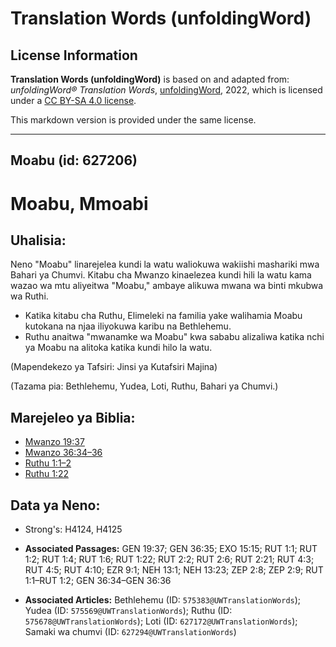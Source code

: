 # Translation Words (unfoldingWord)

## License Information

**Translation Words (unfoldingWord)** is based on and adapted from: _unfoldingWord® Translation Words_, [unfoldingWord](https://unfoldingword.org/utw), 2022, which is licensed under a [CC BY-SA 4.0 license](https://creativecommons.org/licenses/by-sa/4.0/legalcode.en).

This markdown version is provided under the same license.



--------------------------------

## Moabu (id: 627206)

Moabu, Mmoabi
=============

Uhalisia:
---------

Neno "Moabu" linarejelea kundi la watu waliokuwa wakiishi mashariki mwa Bahari ya Chumvi. Kitabu cha Mwanzo kinaelezea kundi hili la watu kama wazao wa mtu aliyeitwa "Moabu," ambaye alikuwa mwana wa binti mkubwa wa Ruthi.

* Katika kitabu cha Ruthu, Elimeleki na familia yake walihamia Moabu kutokana na njaa iliyokuwa karibu na Bethlehemu.
* Ruthu anaitwa "mwanamke wa Moabu" kwa sababu alizaliwa katika nchi ya Moabu na alitoka katika kundi hilo la watu.

(Mapendekezo ya Tafsiri: Jinsi ya Kutafsiri Majina)

(Tazama pia: Bethlehemu, Yudea, Loti, Ruthu, Bahari ya Chumvi.)

Marejeleo ya Biblia:
--------------------

* [Mwanzo 19:37](https://ref.ly/Gen19:37)
* [Mwanzo 36:34–36](https://ref.ly/Gen36:34-Gen36:36)
* [Ruthu 1:1–2](https://ref.ly/Ruth1:1-Ruth1:2)
* [Ruthu 1:22](https://ref.ly/Ruth1:22)

Data ya Neno:
-------------

* Strong's: H4124, H4125

* **Associated Passages:** GEN 19:37; GEN 36:35; EXO 15:15; RUT 1:1; RUT 1:2; RUT 1:4; RUT 1:6; RUT 1:22; RUT 2:2; RUT 2:6; RUT 2:21; RUT 4:3; RUT 4:5; RUT 4:10; EZR 9:1; NEH 13:1; NEH 13:23; ZEP 2:8; ZEP 2:9; RUT 1:1–RUT 1:2; GEN 36:34–GEN 36:36
* **Associated Articles:** Bethlehemu (ID: `575383@UWTranslationWords`); Yudea (ID: `575569@UWTranslationWords`); Ruthu (ID: `575678@UWTranslationWords`); Loti (ID: `627172@UWTranslationWords`); Samaki wa chumvi (ID: `627294@UWTranslationWords`)

